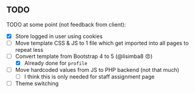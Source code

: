 ## TODO

TODO at some point (not feedback from client):

- [x] Store logged in user using cookies
- [ ] Move template CSS & JS to 1 file which get imported into all pages to repeat less
- [ ] Convert template from Bootstrap 4 to 5 (@lisimba8 😠)
  - [x] Already done for `profile`
- [ ] Move hardcoded values from JS to PHP backend (not that much)
  - [ ] I think this is only needed for staff assignment page
- [ ] Theme switching
